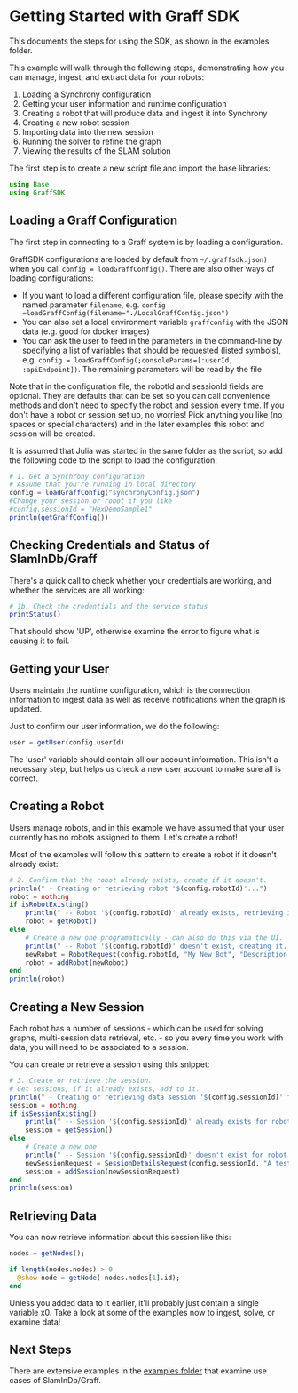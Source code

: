# Getting Started with Graff SDK

This documents the steps for using the SDK, as shown in the examples folder.

This example will walk through the following steps, demonstrating how you can manage, ingest, and extract data for your robots:
1. Loading a Synchrony configuration
1. Getting your user information and runtime configuration
1. Creating a robot that will produce data and ingest it into Synchrony
1. Creating a new robot session
1. Importing data into the new session
1. Running the solver to refine the graph
1. Viewing the results of the SLAM solution

The first step is to create a new script file and import the base libraries:

```julia
using Base
using GraffSDK
```

## Loading a Graff Configuration
The first step in connecting to a Graff system is by loading a configuration.

GraffSDK configurations are loaded by default from `~/.graffsdk.json)` when you call `config = loadGraffConfig()`. There are also other ways of loading configurations:
* If you want to load a different configuration file, please specify with the named parameter `filename`, e.g. `config =loadGraffConfig(filename="./LocalGraffConfig.json")`
* You can also set a local environment variable `graffconfig` with the JSON data (e.g. good for docker images)
* You can ask the user to feed in the parameters in the command-line by specifying a list of variables that should be requested (listed symbols), e.g. `config = loadGraffConfig(;consoleParams=[:userId, :apiEndpoint])`. The remaining parameters will be read by the file

Note that in the configuration file, the robotId and sessionId fields are optional. They are defaults that can be set so you can call convenience methods and don't need to specify the robot and session every time. If you don't have a robot or session set up, no worries! Pick anything you like (no spaces or special characters) and in the later examples this robot and session will be created.

It is assumed that Julia was started in the same folder as the script, so add the following code to the script to load the configuration:

```julia
# 1. Get a Synchrony configuration
# Assume that you're running in local directory
config = loadGraffConfig("synchronyConfig.json")
#Change your session or robot if you like
#config.sessionId = "HexDemoSample1"
println(getGraffConfig())
```

## Checking Credentials and Status of SlamInDb/Graff

There's a quick call to check whether your credentials are working, and whether the services are all working:

```julia
# 1b. Check the credentials and the service status
printStatus()
```

That should show 'UP', otherwise examine the error to figure what is causing it to fail.

## Getting your User
Users maintain the runtime configuration, which is the connection information to ingest data as well as receive notifications when the graph is updated.

Just to confirm our user information, we do the following:

```julia
user = getUser(config.userId)
```

The 'user' variable should contain all our account information. This isn't a necessary step, but helps us check a new user account to make sure all is correct.

## Creating a Robot
Users manage robots, and in this example we have assumed that your user currently has no robots assigned to them. Let's create a robot!

Most of the examples will follow this pattern to create a robot if it doesn't already exist:

```julia
# 2. Confirm that the robot already exists, create if it doesn't.
println(" - Creating or retrieving robot '$(config.robotId)'...")
robot = nothing
if isRobotExisting()
    println(" -- Robot '$(config.robotId)' already exists, retrieving it...")
    robot = getRobot()
else
    # Create a new one programatically - can also do this via the UI.
    println(" -- Robot '$(config.robotId)' doesn't exist, creating it...")
    newRobot = RobotRequest(config.robotId, "My New Bot", "Description of my neat robot", "Active")
    robot = addRobot(newRobot)
end
println(robot)
```

## Creating a New Session

Each robot has a number of sessions - which can be used for solving graphs, multi-session data retrieval, etc. - so you every time you work with data, you will need to be associated to a session.

You can create or retrieve a session using this snippet:

```julia
# 3. Create or retrieve the session.
# Get sessions, if it already exists, add to it.
println(" - Creating or retrieving data session '$(config.sessionId)' for robot...")
session = nothing
if isSessionExisting()
    println(" -- Session '$(config.sessionId)' already exists for robot '$(config.robotId)', retrieving it...")
    session = getSession()
else
    # Create a new one
    println(" -- Session '$(config.sessionId)' doesn't exist for robot '$(config.robotId)', creating it...")
    newSessionRequest = SessionDetailsRequest(config.sessionId, "A test dataset demonstrating data ingestion for a wheeled vehicle driving in a hexagon.", "Pose2")
    session = addSession(newSessionRequest)
end
println(session)
```

## Retrieving Data

You can now retrieve information about this session like this:

```julia
nodes = getNodes();

if length(nodes.nodes) > 0
  @show node = getNode( nodes.nodes[1].id);
end
```

Unless you added data to it earlier, it'll probably just contain a single variable x0. Take a look at some of the examples now to ingest, solve, or examine data!

## Next Steps

There are extensive examples in the [examples folder](./examples/examples.md) that examine use cases of SlamInDb/Graff.
